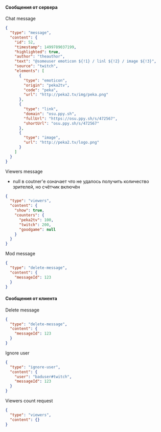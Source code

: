 #### Сообщения от сервера

Chat message
```json
{
  "type": "message",
  "content": {
    "id": 52,
    "timestamp": 1499789037199,
    "highlighted": true,
    "author": "theauthor",
    "text": "@someuser emoticon ${!1} / linl ${!2} / image ${!3}",
    "source": "twitch",
    "elements": [
      {
        "type": "emoticon",
        "origin": "peka2tv",
        "code": "peka",
        "url": "http://peka2.tv/img/peka.png"
      },
      {
        "type": "link",
        "domain": "osu.ppy.sh",
        "fullUrl": "https://osu.ppy.sh/s/472567",
        "shortUrl": "osu.ppy.sh/s/472567"
      },
      {
        "type": "image",
        "url": "http://peka2.tv/logo.png"
      }
    ]
  }
}
```

Viewers message  
- null в coutner'е означает что не удалось получить количество зрителей, но счётчик включён 
```json
{
  "type": "viewers", 
  "content": {
    "show": true,
    "counters": {
      "peka2tv": 100,
      "twitch": 200,
      "goodgame": null
    }
  }
}
```

Mod message
```json
{
  "type": "delete-message", 
  "content": {
    "messageId": 123
  }
}
```


#### Сообщения от клиента
Delete message
```json
{
  "type": "delete-message",
  "content": {
    "messageId": 123
  }
}
```


Ignore user
```json
{
  "type": "ignore-user",
  "content": {
    "user": "baduser#twitch",
    "messageId": 123
  }
}
```

Viewers count request
```json
{
  "type": "viewers",
  "content": {}
}
```




